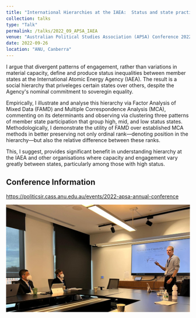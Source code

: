 ```yaml
---
title: "International Hierarchies at the IAEA:  Status and state practice"
collection: talks
type: "Talk"
permalink: /talks/2022_09_APSA_IAEA
venue: "Australian Political Studies Association (APSA) Conference 2022"
date: 2022-09-26
location: "ANU, Canberra"
---
```


I argue that divergent patterns of engagement, rather than variations in material capacity, define and produce status inequalities between member states at the International Atomic Energy Agency (IAEA). The result is a social hierarchy that priveleges certain states over others, despite the Agency's nominal commitment to soveregin equality.

Empirically, I illustrate and analyse this hierarchy via Factor Analysis of Mixed Data (FAMD) and Multiple Correspondence Analysis (MCA), commenting on its determinants and observing via clustering three patterns of member state participation that group high, mid, and low status states. Methodologically, I demonstrate the utility of FAMD over established MCA methods in better preserving not only ordinal rank—denoting position in the hierarchy—but also the relative difference between these ranks. 
  
This, I suggest, provides significant benefit in understanding hierarchy at the IAEA and other organisations where capacity and engagement vary greatly between states, particularly among those with high status.

## Conference Information
https://politicsir.cass.anu.edu.au/events/2022-apsa-annual-conference

![International Relations Stream #3, Monday September 26 2022](/images/APSA_2022_09_Talk_Image.png)
